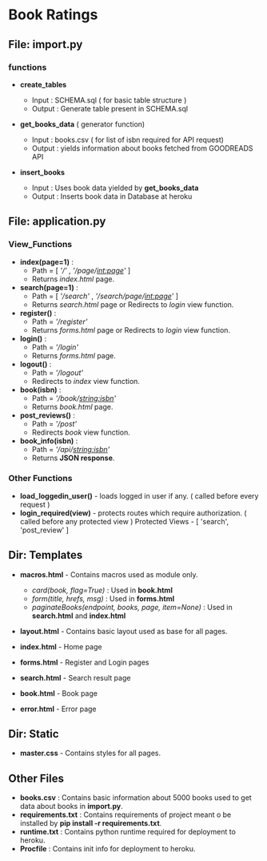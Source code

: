 # Book Ratings

##  **File: import.py**

### functions

- **create\_tables**

    - Input  : SCHEMA.sql ( for basic table structure )
    - Output : Generate table present in SCHEMA.sql

- **get\_books\_data** ( generator function)

    - Input  : books.csv ( for list of isbn required for API request)
    - Output : yields  information about books fetched from GOODREADS API  

- **insert\_books**

    - Input  : Uses book data yielded by **get\_books\_data**
    - Output : Inserts book data in Database at heroku

## **File: application.py**

### View\_Functions

- **index(page=1)**    :
  - Path = [ _'/'_ ,  _'/page/<int:page>'_ ]  
  - Returns  _index.html_  page.
- **search(page=1)**   :
  - Path = [ _'/search'_ , _'/search/page/<int:page>'_ ]
  - Returns _search.html_ page or Redirects to _login_ view function.
- **register()**         :
  - Path = _'/register'_
  - Returns _forms.html_ page or Redirects to _login_ view function.
- **login()**            :
  - Path = _'/login'_  
  - Returns _forms.html_ page.
- **logout()**           :
  - Path =  _'/logout'_  
  - Redirects to  _index_ view function.
- **book(isbn)**       :
  - Path =  _'/book/<string:isbn>'_  
  - Returns _book.html_ page.
- **post\_reviews()**    :
  - Path =  _'/post'_  
  - Redirects _book_ view function.
- **book\_info(isbn)** :
  - Path = _'/api/<string:isbn>'_  
  - Returns **JSON response**.

### Other Functions

- **load\_loggedin\_user()** - loads logged in user if any. ( called before every request )
- **login\_required(view)**      - protects routes which require authorization. ( called before any protected view )
  Protected Views - [ 'search', 'post_review' ]

## **Dir: Templates**

- **macros.html**        - Contains macros used as module only.
  - _card(book, flag=True)_ : Used in **book.html**
  - _form(title, hrefs, msg)_ : Used in **forms.html**
  - _paginateBooks(endpoint, books, page, item=None)_ : Used in **search.html** and **index.html**

- **layout.html**        - Contains basic layout used as base for all pages.   
- **index.html**         - Home page
- **forms.html**         - Register and Login pages  
- **search.html**        - Search result page
- **book.html**          - Book page
- **error.html**         - Error page

## **Dir: Static**

- **master.css**         - Contains styles for all pages.


## **Other Files**

- **books.csv**          : Contains basic information about 5000 books used to get data about books in **import.py**.
- **requirements.txt**  : Contains requirements of project meant o be installed by **pip install -r requirements.txt**.
- **runtime.txt**       : Contains python runtime required for deployment to heroku.
- **Procfile**          : Contains init info for deployment to heroku.
